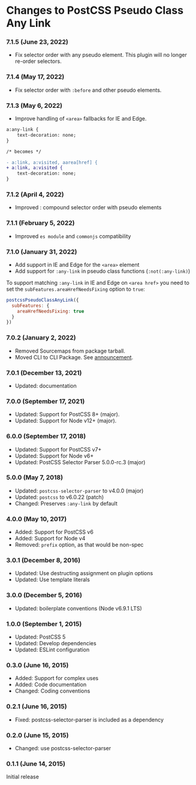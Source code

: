 # Changes to PostCSS Pseudo Class Any Link

### 7.1.5 (June 23, 2022)

- Fix selector order with any pseudo element. This plugin will no longer re-order selectors.

### 7.1.4 (May 17, 2022)

- Fix selector order with `:before` and other pseudo elements.

### 7.1.3 (May 6, 2022)

- Improve handling of `<area>` fallbacks for IE and Edge.

```diff
a:any-link {
	text-decoration: none;
}

/* becomes */

- a:link, a:visited, aarea[href] {
+ a:link, a:visited {
	text-decoration: none;
}
```

### 7.1.2 (April 4, 2022)

- Improved : compound selector order with pseudo elements

### 7.1.1 (February 5, 2022)

- Improved `es module` and `commonjs` compatibility

### 7.1.0 (January 31, 2022)

- Add support in IE and Edge for the `<area>` element
- Add support for `:any-link` in pseudo class functions (`:not(:any-link)`)

To support matching `:any-link` in IE and Edge on `<area href>` you need to set the `subFeatures.areaHrefNeedsFixing` option to `true`:

```js
postcssPseudoClassAnyLink({
  subFeatures: {
    areaHrefNeedsFixing: true
  }
})
```

### 7.0.2 (January 2, 2022)

- Removed Sourcemaps from package tarball.
- Moved CLI to CLI Package. See [announcement](https://github.com/csstools/postcss-plugins/discussions/121).

### 7.0.1 (December 13, 2021)

- Updated: documentation

### 7.0.0 (September 17, 2021)

- Updated: Support for PostCSS 8+ (major).
- Updated: Support for Node v12+ (major).

### 6.0.0 (September 17, 2018)

- Updated: Support for PostCSS v7+
- Updated: Support for Node v6+
- Updated: PostCSS Selector Parser 5.0.0-rc.3 (major)

### 5.0.0 (May 7, 2018)

- Updated: `postcss-selector-parser` to v4.0.0 (major)
- Updated: `postcss` to v6.0.22 (patch)
- Changed: Preserves `:any-link` by default

### 4.0.0 (May 10, 2017)

- Added: Support for PostCSS v6
- Added: Support for Node v4
- Removed: `prefix` option, as that would be non-spec

### 3.0.1 (December 8, 2016)

- Updated: Use destructing assignment on plugin options
- Updated: Use template literals

### 3.0.0 (December 5, 2016)

- Updated: boilerplate conventions (Node v6.9.1 LTS)

### 1.0.0 (September 1, 2015)

- Updated: PostCSS 5
- Updated: Develop dependencies
- Updated: ESLint configuration

### 0.3.0 (June 16, 2015)

- Added: Support for complex uses
- Added: Code documentation
- Changed: Coding conventions

### 0.2.1 (June 16, 2015)

- Fixed: postcss-selector-parser is included as a dependency

### 0.2.0 (June 15, 2015)

- Changed: use postcss-selector-parser

### 0.1.1 (June 14, 2015)

Initial release
